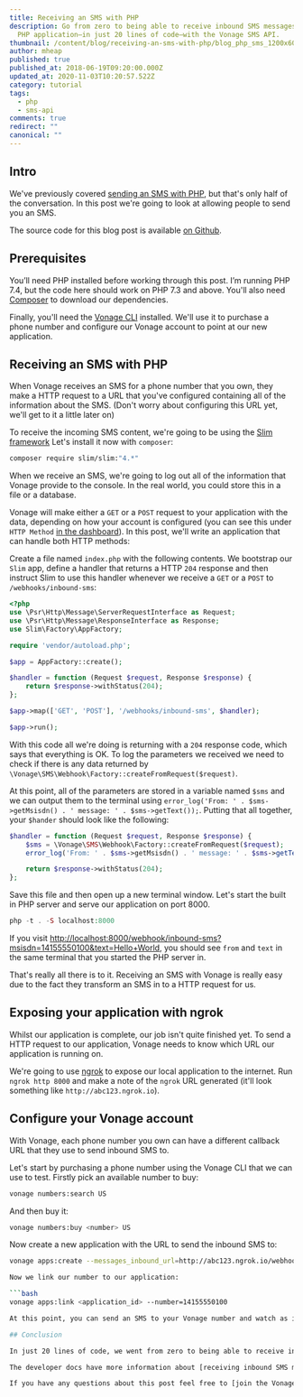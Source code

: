 ```yaml
---
title: Receiving an SMS with PHP
description: Go from zero to being able to receive inbound SMS messages in your
  PHP application—in just 20 lines of code—with the Vonage SMS API.
thumbnail: /content/blog/receiving-an-sms-with-php/blog_php_sms_1200x600.png
author: mheap
published: true
published_at: 2018-06-19T09:20:00.000Z
updated_at: 2020-11-03T10:20:57.522Z
category: tutorial
tags:
  - php
  - sms-api
comments: true
redirect: ""
canonical: ""
---
```

## Intro

We've previously covered [sending an SMS with PHP](https://learn.vonage.com/blog/2017/09/20/sending-sms-messages-with-php-dr/), but that's only half of the conversation. In this post we're going to look at allowing people to send you an SMS.

The source code for this blog post is available [on Github](https://github.com/nexmo-community/nexmo-php-quickstart/blob/master/sms/receive-with-slim/).

## Prerequisites

You’ll need PHP installed before working through this post. I’m running PHP 7.4, but the code here should work on PHP 7.3 and above. You'll also need [Composer](http://getcomposer.org/) to download our dependencies.

Finally, you'll need the [Vonage CLI](https://github.com/vonage/vonage-cli) installed. We'll use it to purchase a phone number and configure our Vonage account to point at our new application.

<sign-up number></sign-up>

## Receiving an SMS with PHP

When Vonage receives an SMS for a phone number that you own, they make a HTTP request to a URL that you've configured containing all of the information about the SMS. (Don't worry about configuring this URL yet, we'll get to it a little later on)

To receive the incoming SMS content, we're going to be using the [Slim framework](https://www.slimframework.com/) Let's install it now with `composer`:

```bash
composer require slim/slim:"4.*"
```

When we receive an SMS, we're going to log out all of the information that Vonage provide to the console. In the real world, you could store this in a file or a database.

Vonage will make either a `GET` or a `POST` request to your application with the data, depending on how your account is configured (you can see this under `HTTP Method` [in the dashboard](https://dashboard.nexmo.com/settings)). In this post, we'll write an application that can handle both HTTP methods:

Create a file named `index.php` with the following contents. We bootstrap our `Slim` app, define a handler that returns a HTTP `204` response and then instruct Slim to use this handler whenever we receive a `GET` or a `POST` to `/webhooks/inbound-sms`:

```php
<?php
use \Psr\Http\Message\ServerRequestInterface as Request;
use \Psr\Http\Message\ResponseInterface as Response;
use Slim\Factory\AppFactory;

require 'vendor/autoload.php';

$app = AppFactory::create();

$handler = function (Request $request, Response $response) {
    return $response->withStatus(204);
};

$app->map(['GET', 'POST'], '/webhooks/inbound-sms', $handler);

$app->run();
```

With this code all we're doing is returning with a `204` response code, which says that everything is OK. To log the parameters we received we need to check if there is any data returned by `\Vonage\SMS\Webhook\Factory::createFromRequest($request)`.

At this point, all of the parameters are stored in a variable named `$sms` and we can output them to the terminal using 
`error_log('From: ' . $sms->getMsisdn() . ' message: ' . $sms->getText());`. Putting that all together, your `$hander` should look like the following:

```php
$handler = function (Request $request, Response $response) {
    $sms = \Vonage\SMS\Webhook\Factory::createFromRequest($request);
    error_log('From: ' . $sms->getMsisdn() . ' message: ' . $sms->getText());

    return $response->withStatus(204);
};
```

Save this file and then open up a new terminal window. Let's start the built in PHP server and serve our application on port 8000.

```php
php -t . -S localhost:8000
```

If you visit [http://localhost:8000/webhook/inbound-sms?msisdn=14155550100&text=Hello+World](http://localhost:8000/webhook/inbound-sms?msisdn=14155550100&text=Hello+World), you should see `from` and `text` in the same terminal that you started the PHP server in.

That's really all there is to it. Receiving an SMS with Vonage is really easy due to the fact they transform an SMS in to a HTTP request for us.

## Exposing your application with ngrok

Whilst our application is complete, our job isn't quite finished yet. To send a HTTP request to our application, Vonage needs to know which URL our application is running on.

We're going to use [ngrok](/blog/2017/07/04/local-development-nexmo-ngrok-tunnel-dr/) to expose our local application to the internet. Run `ngrok http 8000` and make a note of the `ngrok` URL generated (it'll look something like `http://abc123.ngrok.io`).

## Configure your Vonage account

With Vonage, each phone number you own can have a different callback URL that they use to send inbound SMS to. 

Let's start by purchasing a phone number using the Vonage CLI that we can use to test. Firstly pick an available number to buy:

```bash
vonage numbers:search US
```

And then buy it:

```bash
vonage numbers:buy <number> US
```

Now create a new application with the URL to send the inbound SMS to:
```bash
vonage apps:create --messages_inbound_url=http://abc123.ngrok.io/webhooks/inbound-sms

Now we link our number to our application:

```bash
vonage apps:link <application_id> --number=14155550100

At this point, you can send an SMS to your Vonage number and watch as it appears in your terminal. It may take a few minutes due to network latency, but it should arrive soon!

## Conclusion

In just 20 lines of code, we went from zero to being able to receive inbound SMS messages in our application.

The developer docs have more information about [receiving inbound SMS messages](https://developer.nexmo.com/messaging/sms/guides/inbound-sms) with PHP, including a description of all of the available parameters that Vonage may send to you.

If you have any questions about this post feel free to [join the Vonage community Slack channel](https://developer.nexmo.com/community/slack), where we're happy to help.